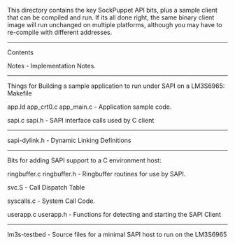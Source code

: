 This directory contains the key SockPuppet API bits, plus a sample
client that can be compiled and run.  If its all done right, the same
binary client image will run unchanged on multiple platforms, although
you may have to re-compile with different addresses.

----------------------
Contents

Notes - Implementation Notes.

------
Things for Building a sample application to run under SAPI on a LM3S6965:
Makefile 

app.ld app_crt0.c app_main.c - Application sample code.

sapi.c sapi.h - SAPI interface calls used by C client

------
sapi-dylink.h - Dynamic Linking Definitions 

------
Bits for adding SAPI support to a C environment host:

ringbuffer.c ringbuffer.h - Ringbuffer routines for use by SAPI.

svc.S - Call Dispatch Table

syscalls.c - System Call Code.

userapp.c userapp.h - Functions for detecting and starting the SAPI Client


------
lm3s-testbed - Source files for a minimal SAPI host to run on the LM3S6965
